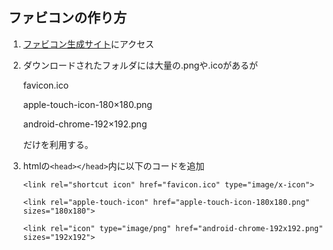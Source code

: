## ファビコンの作り方

  1. [ファビコン生成サイト](https://ao-system.net/favicongenerator/)にアクセス  
  2. ダウンロードされたフォルダには大量の.pngや.icoがあるが
    
     favicon.ico
     
     apple-touch-icon-180×180.png
     
     android-chrome-192×192.png

      だけを利用する。  
   3. htmlの`<head></head>`内に以下のコードを追加　　
        ```
        <link rel="shortcut icon" href="favicon.ico" type="image/x-icon">
        
        <link rel="apple-touch-icon" href="apple-touch-icon-180x180.png" sizes="180x180">
        
        <link rel="icon" type="image/png" href="android-chrome-192x192.png" sizes="192x192">
        ```
